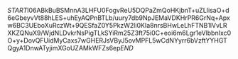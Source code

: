 $START$l06ABkBuBSMnnA3LHFU0FogvReU5DQPaZmQoHKjbnT+uZLIisaO+d6eGbeyvVt88hLES+uhEyAQPnBTLb/uury7db9NpJEMaVDKHrPR6GrNq+Apxw6BC3UEboXuRczWt+9QESfaZ0Y5PkzW2li0KIa8nrsBHwLeLhFTNB1lVvLRXKZQNuX9/WjdNLDvkrNsPigTLkSYiRm25Z3ft75i0C+eoi6m6Lgr1eVlbbnIxc0O+y+DovQFUidMyCaxs7wGHERJsVByJ5ovMPFL5wCdNYyrr6bVzftYYHGTQgyA1DnwATyjimXGoUZAMkWFZs6ep$END$